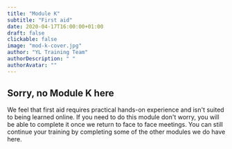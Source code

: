 ```yaml
---
title: "Module K"
subtitle: "First aid"
date: 2020-04-17T16:00:00+01:00
draft: false
clickable: false
image: "mod-k-cover.jpg"
author: "YL Training Team"
authorDescription: " "
authorAvatar: ""
---
```


## Sorry, no Module K here

We feel that first aid requires practical hands-on experience and isn't suited to being learned online. If you need to do this module don't worry, you will be able to complete it once we return to face to face meetings. You can still continue your training by completing some of the other modules we do have here.
